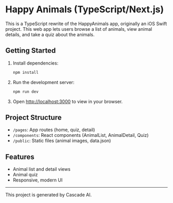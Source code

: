 # Happy Animals (TypeScript/Next.js)

This is a TypeScript rewrite of the HappyAnimals app, originally an iOS Swift project. This web app lets users browse a list of animals, view animal details, and take a quiz about the animals.

## Getting Started

1. Install dependencies:
   ```bash
   npm install
   ```
2. Run the development server:
   ```bash
   npm run dev
   ```
3. Open [http://localhost:3000](http://localhost:3000) to view in your browser.

## Project Structure
- `/pages`: App routes (home, quiz, detail)
- `/components`: React components (AnimalList, AnimalDetail, Quiz)
- `/public`: Static files (animal images, data.json)

## Features
- Animal list and detail views
- Animal quiz
- Responsive, modern UI

---

This project is generated by Cascade AI.
